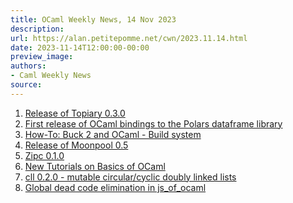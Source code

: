 ```yaml
---
title: OCaml Weekly News, 14 Nov 2023
description:
url: https://alan.petitepomme.net/cwn/2023.11.14.html
date: 2023-11-14T12:00:00-00:00
preview_image:
authors:
- Caml Weekly News
source:
---
```


<ol><li><a href="https://alan.petitepomme.net/cwn/2023.11.14.html#1">Release of Topiary 0.3.0</a></li><li><a href="https://alan.petitepomme.net/cwn/2023.11.14.html#2">First release of OCaml bindings to the Polars dataframe library</a></li><li><a href="https://alan.petitepomme.net/cwn/2023.11.14.html#3">How-To: Buck 2 and OCaml - Build system</a></li><li><a href="https://alan.petitepomme.net/cwn/2023.11.14.html#4">Release of Moonpool 0.5</a></li><li><a href="https://alan.petitepomme.net/cwn/2023.11.14.html#5">Zipc 0.1.0</a></li><li><a href="https://alan.petitepomme.net/cwn/2023.11.14.html#6">New Tutorials on Basics of OCaml</a></li><li><a href="https://alan.petitepomme.net/cwn/2023.11.14.html#7">cll 0.2.0 - mutable circular/cyclic doubly linked lists</a></li><li><a href="https://alan.petitepomme.net/cwn/2023.11.14.html#8">Global dead code elimination in js_of_ocaml</a></li></ol>
